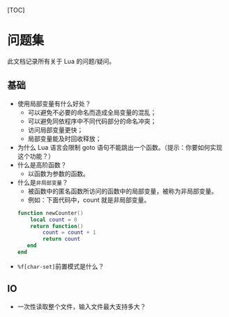[TOC]

# 问题集
此文档记录所有关于 Lua 的问题/疑问。



## 基础
* 使用局部变量有什么好处？
    * 可以避免不必要的命名而造成全局变量的混乱；
    * 可以避免同依程序中不同代码部分的命名冲突；
    * 访问局部变量更快；
    * 局部变量能及时回收释放；
* 为什么 Lua 语言会限制 goto 语句不能跳出一个函数。（提示：你要如何实现这个功能？）
* 什么是高阶函数？
    * 以函数为参数的函数。
* 什么是`非局部变量`？
    * 被函数中的匿名函数所访问的函数中的局部变量，被称为非局部变量。
    * 例如：下面代码中，count 就是非局部变量。
    ```lua
    function newCounter()
        local count = 0
        return function()
            count = count + 1
            return count
       end
   end
    ```
* `%f[char-set]`前置模式是什么？



## IO
* 一次性读取整个文件，输入文件最大支持多大？